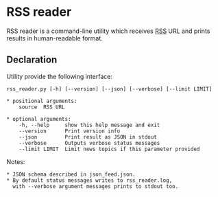 # RSS reader

RSS reader is a command-line utility which receives [RSS](wikipedia.org/wiki/RSS) URL and prints results in human-readable format.

## Declaration

Utility provide the following interface:
```shell 
rss_reader.py [-h] [--version] [--json] [--verbose] [--limit LIMIT] 
```

    * positional arguments:
        source  RSS URL

    * optional arguments:
        -h, --help     show this help message and exit
        --version      Print version info
        --json         Print result as JSON in stdout
        --verbose      Outputs verbose status messages
        --limit LIMIT  Limit news topics if this parameter provided
Notes:

    * JSON schema described in json_feed.json.
    * By default status messages writes to rss_reader.log, 
      with --verbose argument messages prints to stdout too.